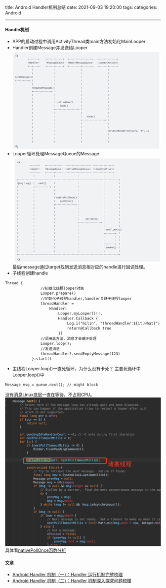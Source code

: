title: Android Handler机制总结
date: 2021-09-03  19:20:00
tags:
categories: Android

---



#### Handle机制
- APP的启动过程中调用ActivityThread类main方法初始化MainLooper
- Handler创建Message并发送给Looper
![image.png](/images/handler1.png)
- Looper循环处理MessageQueue的Message
![image.png](/images/handler2.png)
最后message通过target找到发送消息相对应的handle进行回调处理。
- 子线程创建handle
```
Thread {
                //初始化线程looper对象
                Looper.prepare()
                //初始化子线程handler,handler关联子线程looper
                threadHandler =
                    Handler(
                        Looper.myLooper()!!,
                        Handler.Callback {
                            Log.i("milin", "threadHandler:${it.what}")
                            return@Callback true
                        })
                //调用此方法，消息才会循环处理
                Looper.loop();
                //发送消息
                threadHandler?.sendEmptyMessage(123)
            }.start()
```

- 主线程Looper.loop()一直死循环，为什么没有卡死？
主要死循环中Looper.loop()中
```
Message msg = queue.next(); // might block
```
没有消息Linux底层一直在等待，不占用CPU。
![image.png](/images/nativePollllOnce.png)
具体看[nativePollOnce函数分析](https://www.kancloud.cn/alex_wsc/android-deep2/413394)

#### 文章
- [Android Handler 机制（一）：Handler 运行机制完整梳理](https://www.cnblogs.com/renhui/p/12857876.html)
- [Android Handler 机制（二）：Handler 机制深入探究问题梳理](https://www.cnblogs.com/renhui/p/12852347.html)
